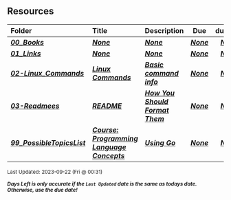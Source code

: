## Resources

| Folder | Title | Description | Due | dueDate |  |
|:------|:------|:------|:-----:|:-----:|-----|
| ***<a href="https://github.com/rugbyprof/4143-PLC/tree/master/Resources/00_Books">00_Books</a>*** | ***<a href="https://github.com/rugbyprof/4143-PLC/tree/master/Resources/00_Books">None</a>*** | ***<a href="https://github.com/rugbyprof/4143-PLC/tree/master/Resources/00_Books">None</a>*** | ***<a href="https://github.com/rugbyprof/4143-PLC/tree/master/Resources/00_Books"> None</a>*** | ***<a href="https://github.com/rugbyprof/4143-PLC/tree/master/Resources/00_Books">None</a>*** |  |
| ***<a href="https://github.com/rugbyprof/4143-PLC/tree/master/Resources/01_Links">01_Links</a>*** | ***<a href="https://github.com/rugbyprof/4143-PLC/tree/master/Resources/01_Links">None</a>*** | ***<a href="https://github.com/rugbyprof/4143-PLC/tree/master/Resources/01_Links">None</a>*** | ***<a href="https://github.com/rugbyprof/4143-PLC/tree/master/Resources/01_Links"> None</a>*** | ***<a href="https://github.com/rugbyprof/4143-PLC/tree/master/Resources/01_Links">None</a>*** |  |
| ***<a href="https://github.com/rugbyprof/4143-PLC/tree/master/Resources/02-Linux_Commands">02-Linux_Commands</a>*** | ***<a href="https://github.com/rugbyprof/4143-PLC/tree/master/Resources/02-Linux_Commands"> Linux Commands </a>*** | ***<a href="https://github.com/rugbyprof/4143-PLC/tree/master/Resources/02-Linux_Commands"> Basic command info</a>*** | ***<a href="https://github.com/rugbyprof/4143-PLC/tree/master/Resources/02-Linux_Commands"> None</a>*** | ***<a href="https://github.com/rugbyprof/4143-PLC/tree/master/Resources/02-Linux_Commands">None</a>*** |  |
| ***<a href="https://github.com/rugbyprof/4143-PLC/tree/master/Resources/03-Readmees">03-Readmees</a>*** | ***<a href="https://github.com/rugbyprof/4143-PLC/tree/master/Resources/03-Readmees"> README </a>*** | ***<a href="https://github.com/rugbyprof/4143-PLC/tree/master/Resources/03-Readmees"> How You Should Format Them</a>*** | ***<a href="https://github.com/rugbyprof/4143-PLC/tree/master/Resources/03-Readmees"> None</a>*** | ***<a href="https://github.com/rugbyprof/4143-PLC/tree/master/Resources/03-Readmees">None</a>*** |  |
| ***<a href="https://github.com/rugbyprof/4143-PLC/tree/master/Resources/99_PossibleTopicsList">99_PossibleTopicsList</a>*** | ***<a href="https://github.com/rugbyprof/4143-PLC/tree/master/Resources/99_PossibleTopicsList"> Course: Programming Language Concepts </a>*** | ***<a href="https://github.com/rugbyprof/4143-PLC/tree/master/Resources/99_PossibleTopicsList"> Using Go</a>*** | ***<a href="https://github.com/rugbyprof/4143-PLC/tree/master/Resources/99_PossibleTopicsList"> None</a>*** | ***<a href="https://github.com/rugbyprof/4143-PLC/tree/master/Resources/99_PossibleTopicsList">None</a>*** |  |

<sup>Last Updated: 2023-09-22 (Fri @ 00:31)</sup> 

<sup>***Days Left is only accurate if the `Last Updated` date is the same as todays date. Otherwise, use the due date!***</sup> 